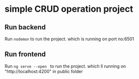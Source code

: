 # simple CRUD operation project

## Run backend 

Run `nodemon` to run the project. which is running on port no:6501

## Run frontend 

Run `ng serve --open ` to run the project. which ll running on "http://localhost:4200" in public folder
